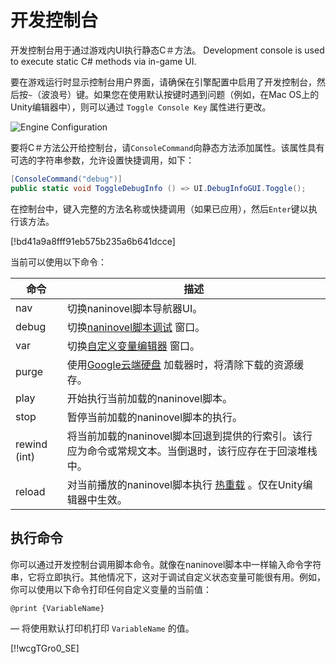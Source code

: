 ﻿# 开发控制台

开发控制台用于通过游戏内UI执行静态C＃方法。
Development console is used to execute static C# methods via in-game UI.

要在游戏运行时显示控制台用户界面，请确保在引擎配置中启用了开发控制台，然后按`~`（波浪号）键。如果您在使用默认按键时遇到问题（例如，在Mac OS上的Unity编辑器中），则可以通过 `Toggle Console Key` 属性进行更改。


![Engine Configuration](https://i.gyazo.com/bc56a837c03d198e2d8141bdebc2e696.png)

要将C＃方法公开给控制台，请`ConsoleCommand`向静态方法添加属性。该属性具有可选的字符串参数，允许设置快捷调用，如下：


```csharp
[ConsoleCommand("debug")]
public static void ToggleDebugInfo () => UI.DebugInfoGUI.Toggle();
```

在控制台中，键入完整的方法名称或快捷调用（如果已应用），然后`Enter`键以执行该方法。


[!bd41a9a8fff91eb575b235a6b641dcce]

当前可以使用以下命令：

命令 | 描述
--- | ---
nav | 切换naninovel脚本导航器UI。
debug | 切换[naninovel脚本调试](/zh/guide/naninovel-scripts.md#脚本Debug) 窗口。
var | 切换[自定义变量编辑器](/zh/guide/custom-variables.md#变量debug) 窗口。
purge | 使用[Google云端硬盘](/zh/guide/resource-providers.md#google-drive) 加载器时，将清除下载的资源缓存。
play | 开始执行当前加载的naninovel脚本。
stop | 暂停当前​​加载的naninovel脚本的执行。
rewind (int) | 将当前加载的naninovel脚本回退到提供的行索引。该行应为命令或常规文本。当倒退时，该行应存在于回滚堆栈中。
reload | 对当前播放的naninovel脚本执行 [热重载](/zh/guide/naninovel-scripts.md#热加载) 。仅在Unity编辑器中生效。

## 执行命令

你可以通过开发控制台调用脚本命令。就像在naninovel脚本中一样输入命令字符串，它将立即执行。其他情况下，这对于调试自定义状态变量可能很有用。例如，你可以使用以下命令打印任何自定义变量的当前值：

```
@print {VariableName}
```
— 将使用默认打印机打印 `VariableName` 的值。

[!!wcgTGro0_SE]